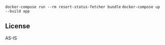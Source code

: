 `docker-compose run --rm resort-status-fetcher bundle`
`docker-compose up --build app`

## License

AS-IS
